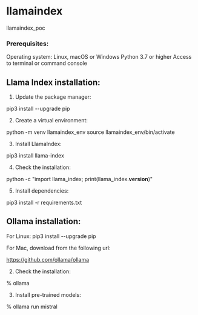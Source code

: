 # llamaindex
llamaindex_poc

### Prerequisites:

Operating system: Linux, macOS or Windows
Python 3.7 or higher
Access to terminal or command console

## Llama Index installation:

1. Update the package manager:

pip3 install --upgrade pip

2. Create a virtual environment:

python -m venv llamaindex_env
source llamaindex_env/bin/activate

3. Install LlamaIndex:

pip3 install llama-index

4. Check the installation:

python -c "import llama_index; print(llama_index.__version__)"

5. Install dependencies:

pip3 install -r requirements.txt


## Ollama installation:

For Linux:
pip3 install --upgrade pip

For Mac, download from the following url:

https://github.com/ollama/ollama

2. Check the installation:

% ollama

3. Install pre-trained models:

% ollama run mistral                                            

